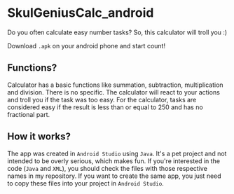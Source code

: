 # SkulGeniusCalc_android

Do you often calculate easy number tasks?
So, this calculator will troll you :)

Download ```.apk``` on your android phone and start count!

## Functions?

Calculator has a basic functions like summation, subtraction, multiplication and division. There is no specific. The calculator will react to your actions and troll you if the task was too easy. For the calculator, tasks are considered easy if the result is less than or equal to 250 and has no fractional part.

## How it works?

The app was created in ```Android Studio``` using ```Java```. It's a pet project and not intended to be overly serious, which makes fun. 
If you're interested in the code (```Java``` and ```XML```), you should check the files with those respective names in my repository. If you want to create the same app, you just need to copy these files into your project in ```Android Studio```.




